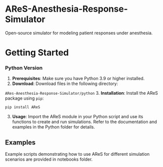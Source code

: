 # AReS-Anesthesia-Response-Simulator
Open-source simulator for modeling patient responses under anesthesia.

# Getting Started
### Python Version

1. **Prerequisites**: Make sure you have Python 3.9 or higher installed.
2. **Download**: Download files in the following directory:

`ARes-Anesthesia-Response-Simulator/python`
3. **Installation**: Install the AReS package using `pip`:
   ```bash
   pip install AReS
   ```
3. **Usage**: Import the AReS module in your Python script and use its functions to create and run simulations. Refer to the documentation and examples in the Python folder for details.


## Examples

Example scripts demonstrating how to use AReS for different simulation scenarios are provided in notebooks folder.
